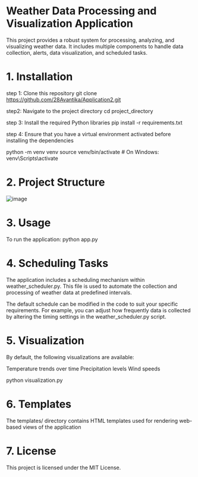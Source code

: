 
# Weather Data Processing and Visualization Application
This project provides a robust system for processing, analyzing, and visualizing weather data. It includes multiple components to handle data collection, alerts, data visualization, and scheduled tasks.

# 1. Installation
step 1: Clone this repository
git clone https://github.com/28Avantika/Application2.git

step2: Navigate to the project directory
cd project_directory

step 3: Install the required Python libraries
pip install -r requirements.txt

step 4: Ensure that you have a virtual environment activated before installing the dependencies

python -m venv venv
source venv/bin/activate   # On Windows: venv\Scripts\activate

# 2. Project Structure 
![image](https://github.com/user-attachments/assets/d125d3d7-94f5-413f-8803-94de937d460f)

# 3. Usage
To run the application:
python app.py

# 4. Scheduling Tasks 
The application includes a scheduling mechanism within weather_scheduler.py. This file is used to automate the collection and processing of weather data at predefined intervals.

The default schedule can be modified in the code to suit your specific requirements. For example, you can adjust how frequently data is collected by altering the timing settings in the   weather_scheduler.py   script.

# 5.  Visualization
By default, the following visualizations are available:

Temperature trends over time
Precipitation levels
Wind speeds

python visualization.py

# 6. Templates
The templates/ directory contains HTML templates used for rendering web-based views of the application

# 7. License
This project is licensed under the MIT License.








